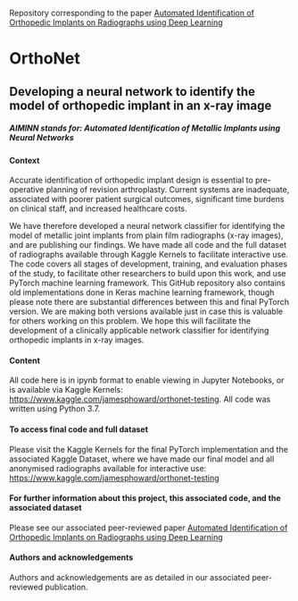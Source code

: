 Repository corresponding to the paper [Automated Identification of Orthopedic Implants on Radiographs using Deep Learning](https://pubs.rsna.org/doi/abs/10.1148/ryai.2021200183?journalCode=ai)

# OrthoNet
## Developing a neural network to identify the model of orthopedic implant in an x-ray image
##### AIMINN stands for: Automated Identification of Metallic Implants using Neural Networks

#### Context

Accurate identification of orthopedic implant design is essential to pre-operative planning of revision arthroplasty. Current systems are inadequate, associated with poorer patient surgical outcomes, significant time burdens on clinical staff, and increased healthcare costs.

We have therefore developed a neural network classifier for identifying the model of metallic joint implants from plain film radiographs (x-ray images), and are publishing our findings. We have made all code and the full dataset of radiographs available through Kaggle Kernels to facilitate interactive use. The code covers all stages of development, training, and evaluation phases of the study, to facilitate other researchers to build upon this work, and use PyTorch machine learning framework. This GitHub repository also contains old implementations done in Keras machine learning framework, though please note there are substantial differences between this and final PyTorch version. We are making both versions available just in case this is valuable for others working on this problem.  We hope this will facilitate the development of a clinically applicable network classifier for identifying orthopedic implants in x-ray images.

#### Content

All code here is in ipynb format to enable viewing in Jupyter Notebooks, or is available via Kaggle Kernels: https://www.kaggle.com/jamesphoward/orthonet-testing. All code was written using Python 3.7.

#### To access final code and full dataset

Please visit the Kaggle Kernels for the final PyTorch implementation and the associated Kaggle Dataset, where we have made our final model and all anonymised radiographs available for interactive use: https://www.kaggle.com/jamesphoward/orthonet-testing

#### For further information about this project, this associated code, and the associated dataset

Please see our associated peer-reviewed paper [Automated Identification of Orthopedic Implants on Radiographs using Deep Learning](https://pubs.rsna.org/doi/abs/10.1148/ryai.2021200183?journalCode=ai)

#### Authors and acknowledgements

Authors and acknowledgements are as detailed in our associated peer-reviewed publication.
